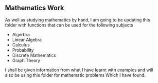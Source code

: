 ## Mathematics Work  


As well as studying mathematics by hand, I am going to be updating this folder with functions that can be used  for the following  subjects  

- Algerbra 
- Linear Algebra
- Calculus 
- Probability 
- Discrete Mathematics  
- Graph Theory  

I shall be given information from what I have learnt with examples and will also be using this folder for mathematic problems Which I have found.  

